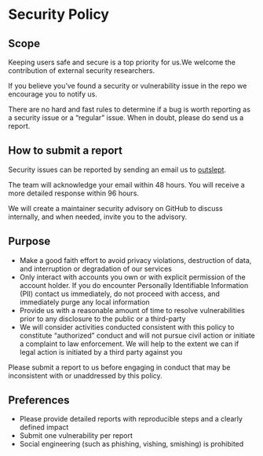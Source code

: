 # Security Policy

## Scope

Keeping users safe and secure is a top priority for us.We welcome the contribution of external security researchers.

If you believe you’ve found a security or vulnerability issue in the repo we encourage you to notify us.

There are no hard and fast rules to determine if a bug is worth reporting as a security issue or a “regular” issue.
When in doubt, please do send us a report.

## How to submit a report

Security issues can be reported by sending an email us to [outslept](#).

The team will acknowledge your email within 48 hours. You will receive a more detailed response within 96 hours.

We will create a maintainer security advisory on GitHub to discuss internally, and when needed, invite you to the advisory.

## Purpose

- Make a good faith effort to avoid privacy violations, destruction of data, and interruption or degradation of our services
- Only interact with accounts you own or with explicit permission of the account holder. If you do encounter Personally Identifiable Information (PII) contact us immediately,
  do not proceed with access, and immediately purge any local information
- Provide us with a reasonable amount of time to resolve vulnerabilities prior to any disclosure to the public or a third-party
- We will consider activities conducted consistent with this policy to constitute “authorized” conduct and will not pursue civil action or initiate a complaint to law enforcement.
  We will help to the extent we can if legal action is initiated by a third party against you

Please submit a report to us before engaging in conduct that may be inconsistent with or unaddressed by this policy.

## Preferences

- Please provide detailed reports with reproducible steps and a clearly defined impact
- Submit one vulnerability per report
- Social engineering (such as phishing, vishing, smishing) is prohibited
